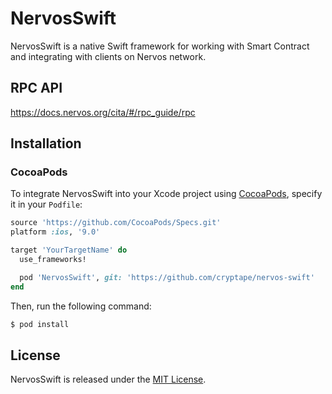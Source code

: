# NervosSwift

NervosSwift is a native Swift framework for working with Smart Contract and integrating with clients on Nervos network.

## RPC API

https://docs.nervos.org/cita/#/rpc_guide/rpc

## Installation

### CocoaPods

To integrate NervosSwift into your Xcode project using [CocoaPods](http://cocoapods.org), specify it in your `Podfile`:


```ruby
source 'https://github.com/CocoaPods/Specs.git'
platform :ios, '9.0'

target 'YourTargetName' do
  use_frameworks!

  pod 'NervosSwift', git: 'https://github.com/cryptape/nervos-swift'
end
```

Then, run the following command:

```bash
$ pod install
```

## License

NervosSwift is released under the [MIT License](https://github.com/cryptape/NervosSwift/blob/master/LICENSE).
